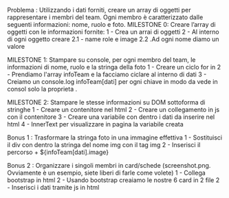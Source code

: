 Problema : Utilizzando i dati forniti, creare un array di oggetti per rappresentare i membri del team. Ogni membro è caratterizzato dalle seguenti informazioni: nome, ruolo e foto.
MILESTONE 0:
Creare l’array di oggetti con le informazioni fornite:
1 - Crea un arrai di oggetti 
2 - Al interno di ogni oggetto creare
	2.1 - name role e image
	2.2 .Ad ogni nome diamo un valore 

MILESTONE 1: 
Stampare su console, per ogni membro del team, le informazioni di nome, ruolo e la stringa della foto
1 - Creare un ciclo for in 
2 - Prendiamo l'array infoTeam e la facciamo ciclare al interno di dati 
3 - Creiamo un console.log infoTeam[dati] per ogni chiave in modo da vede in consol solo la proprieta .

MILESTONE 2:
Stampare le stesse informazioni su DOM sottoforma di stringhe
1 - Creare un contenitore nel html
2 - Creare un collegamento in js con il contenitore 
3 - Creare una variabile con dentro i dati da inserire nel html
4 - InnerText per visualizzare in pagina la variabile creata

Bonus 1 :
Trasformare la stringa foto in una immagine effettiva
1 - Sostituisci il div con dentro la stringa del nome img con il tag img 
2 - Inserisci il percorso + ${infoTeam[dati].image}

Bonus 2 :
Organizzare i singoli membri in card/schede (screenshot.png. Ovviamente è un esempio, siete liberi di farle come volete)
1 - Collega bootstrap in html
2 - Usando bootstrap creaiamo le nostre 6 card in 2 file 
2 - Inserisci i dati tramite js in html 